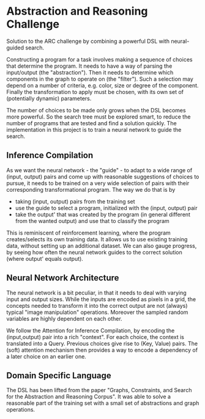 Abstraction and Reasoning Challenge
===================================

Solution to the ARC challenge by combining a powerful DSL with neural-guided search.

Constructing a program for a task involves making a sequence of choices that determine the program.  It needs to have a way of parsing the input/output (the "abstraction").  Then it needs to determine which components in the graph to operate on (the "filter").  Such a selection may depend on a number of criteria, e.g. color, size or degree of the component.  Finally the transformation to apply must be chosen, with its own set of (potentially dynamic) parameters.

The number of choices to be made only grows when the DSL becomes more powerful.  So the search tree must be explored smart, to reduce the number of programs that are tested and find a solution quickly.  The implementation in this project is to train a neural network to guide the search.


Inference Compilation
---------------------

As we want the neural network - the "guide" - to adapt to a wide range of (input, output) pairs and come up with reasonable suggestions of choices to pursue, it needs to be trained on a very wide selection of pairs with their corresponding transformational program.  The way we do that is by 
* taking (input, output) pairs from the training set
* use the guide to select a program, initialized with the (input, output) pair
* take the output' that was created by the program (in general different from the wanted output) and use that to classify the program

This is reminiscent of reinforcement learning, where the program creates/selects its own training data.  It allows us to use existing training data, without setting up an additional dataset.  We can also gauge progress, by seeing how often the neural network guides to the correct solution (where output' equals output).


Neural Network Architecture
---------------------------

The neural network is a bit peculiar, in that it needs to deal with varying input and output sizes.  While the inputs are encoded as pixels in a grid, the concepts needed to transform it into the correct output are not (always) typical "image manipulation" operations.  Moreover the sampled random variables are highly dependent on each other.

We follow the Attention for Inference Compilation, by encoding the (input,output) pair into a rich "context".  For each choice, the context is translated into a Query.  Previous choices give rise to (Key, Value) pairs.  The (soft) attention mechanism then provides a way to encode a dependency of a later choice on an earlier one.


Domain Specific Language
------------------------

The DSL has been lifted from the paper "Graphs, Constraints, and Search for the Abstraction and Reasoning Corpus".  It was able to solve a reasonable part of the training set with a small set of abstractions and graph operations.